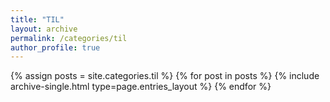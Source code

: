 ```yaml
---
title: "TIL"
layout: archive
permalink: /categories/til
author_profile: true
---
```


{% assign posts = site.categories.til %}
{% for post in posts %}
{% include archive-single.html type=page.entries_layout %}
{% endfor %}

